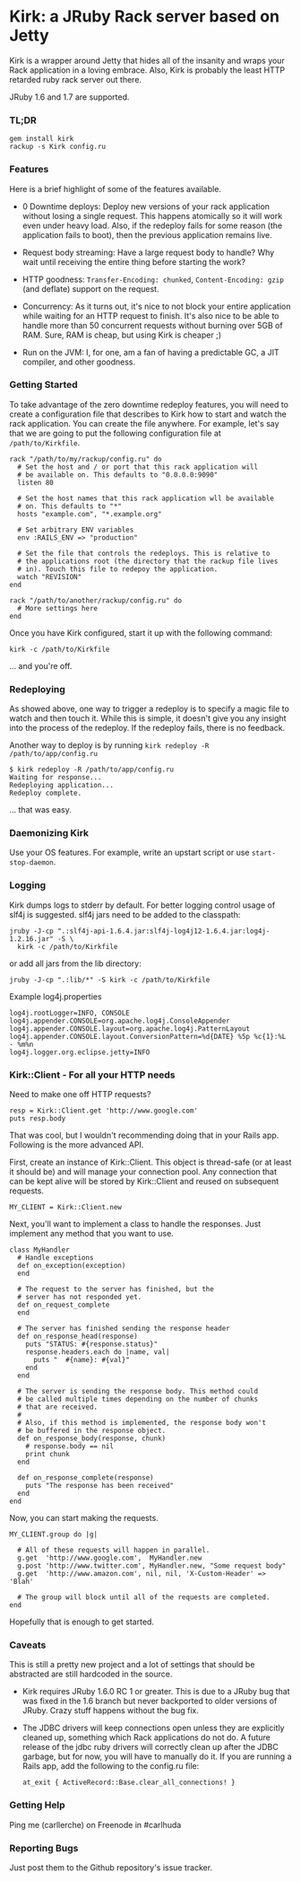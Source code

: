 # Kirk: a JRuby Rack server based on Jetty

Kirk is a wrapper around Jetty that hides all of the insanity and wraps your
Rack application in a loving embrace. Also, Kirk is probably the least HTTP
retarded ruby rack server out there.

JRuby 1.6 and 1.7 are supported.

### TL;DR

    gem install kirk
    rackup -s Kirk config.ru

### Features

Here is a brief highlight of some of the features available.

* 0 Downtime deploys: Deploy new versions of your rack application without
  losing a single request. This happens atomically so it will work even under
  heavy load. Also, if the redeploy fails for some reason (the application fails
  to boot), then the previous application remains live.

* Request body streaming: Have a large request body to handle? Why wait until
  receiving the entire thing before starting the work?

* HTTP goodness: `Transfer-Encoding: chunked`, `Content-Encoding: gzip` (and
  deflate) support on the request.

* Concurrency: As it turns out, it's nice to not block your entire application
  while waiting for an HTTP request to finish. It's also nice to be able to
  handle more than 50 concurrent requests without burning over 5GB of RAM. Sure,
  RAM is cheap, but using Kirk is cheaper ;)

* Run on the JVM: I, for one, am a fan of having a predictable GC, a JIT
  compiler, and other goodness.

### Getting Started

To take advantage of the zero downtime redeploy features, you will need to
create a configuration file that describes to Kirk how to start and watch the
rack application. You can create the file anywhere. For example, let's say that
we are going to put the following configuration file at `/path/to/Kirkfile`.

    rack "/path/to/my/rackup/config.ru" do
      # Set the host and / or port that this rack application will
      # be available on. This defaults to "0.0.0.0:9090"
      listen 80

      # Set the host names that this rack application wll be available
      # on. This defaults to "*"
      hosts "example.com", "*.example.org"

      # Set arbitrary ENV variables
      env :RAILS_ENV => "production"

      # Set the file that controls the redeploys. This is relative to
      # the applications root (the directory that the rackup file lives
      # in). Touch this file to redepoy the application.
      watch "REVISION"
    end

    rack "/path/to/another/rackup/config.ru" do
      # More settings here
    end

Once you have Kirk configured, start it up with the following command:

    kirk -c /path/to/Kirkfile

... and you're off.

### Redeploying

As showed above, one way to trigger a redeploy is to specify a magic file to
watch and then touch it. While this is simple, it doesn't give you any insight
into the process of the redeploy. If the redeploy fails, there is no feedback.

Another way to deploy is by running `kirk redeploy -R /path/to/app/config.ru`

    $ kirk redeploy -R /path/to/app/config.ru
    Waiting for response...
    Redeploying application...
    Redeploy complete.

... that was easy.

### Daemonizing Kirk

Use your OS features. For example, write an upstart script or use
`start-stop-daemon`.

### Logging 

Kirk dumps logs to stderr by default. For better logging control usage of slf4j
is suggested. slf4j jars need to be added to the classpath:

    jruby -J-cp ".:slf4j-api-1.6.4.jar:slf4j-log4j12-1.6.4.jar:log4j-1.2.16.jar" -S \
      kirk -c /path/to/Kirkfile
    
or add all jars from the lib directory:

    jruby -J-cp ".:lib/*" -S kirk -c /path/to/Kirkfile
    
Example log4j.properties

    log4j.rootLogger=INFO, CONSOLE
    log4j.appender.CONSOLE=org.apache.log4j.ConsoleAppender
    log4j.appender.CONSOLE.layout=org.apache.log4j.PatternLayout
    log4j.appender.CONSOLE.layout.ConversionPattern=%d{DATE} %5p %c{1}:%L - %m%n
    log4j.logger.org.eclipse.jetty=INFO

### Kirk::Client - For all your HTTP needs

Need to make one off HTTP requests?

    resp = Kirk::Client.get 'http://www.google.com'
    puts resp.body

That was cool, but I wouldn't recommending doing that in your Rails app.
Following is the more advanced API.

First, create an instance of Kirk::Client. This object is thread-safe (or at
least it should be) and will manage your connection pool. Any connection that
can be kept alive will be stored by Kirk::Client and reused on subsequent requests.

    MY_CLIENT = Kirk::Client.new

Next, you'll want to implement a class to handle the responses. Just implement
any method that you want to use.

    class MyHandler
      # Handle exceptions
      def on_exception(exception)
      end

      # The request to the server has finished, but the
      # server has not responded yet.
      def on_request_complete
      end

      # The server has finished sending the response header
      def on_response_head(response)
        puts "STATUS: #{response.status}"
        response.headers.each do |name, val|
          puts "  #{name}: #{val}"
        end
      end

      # The server is sending the response body. This method could
      # be called multiple times depending on the number of chunks
      # that are received.
      #
      # Also, if this method is implemented, the response body won't
      # be buffered in the response object.
      def on_response_body(response, chunk)
        # response.body == nil
        print chunk
      end

      def on_response_complete(response)
        puts "The response has been received"
      end
    end

Now, you can start making the requests.

    MY_CLIENT.group do |g|

      # All of these requests will happen in parallel.
      g.get  'http://www.google.com',  MyHandler.new
      g.post 'http://www.twitter.com', MyHandler.new, "Some request body"
      g.get  'http://www.amazon.com', nil, nil, 'X-Custom-Header' => 'Blah'

      # The group will block until all of the requests are completed.
    end

Hopefully that is enough to get started.

### Caveats

This is still a pretty new project and a lot of settings that should be
abstracted are still hardcoded in the source.

* Kirk requires JRuby 1.6.0 RC 1 or greater. This is due to a JRuby bug that
  was fixed in the 1.6 branch but never backported to older versions of JRuby.
  Crazy stuff happens without the bug fix.

* The JDBC drivers will keep connections open unless they are explicitly
  cleaned up, something which Rack applications do not do. A future release of
  the jdbc ruby drivers will correctly clean up after the JDBC garbage, but for
  now, you will have to manually do it. If you are running a Rails app, add the
  following to the config.ru file:

      at_exit { ActiveRecord::Base.clear_all_connections! }

### Getting Help

Ping me (carllerche) on Freenode in #carlhuda

### Reporting Bugs

Just post them to the Github repository's issue tracker.
